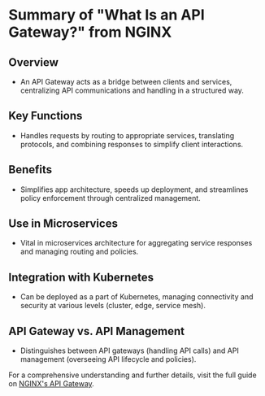 # Summary of "What Is an API Gateway?" from NGINX

## Overview
- An API Gateway acts as a bridge between clients and services, centralizing API communications and handling in a structured way.

## Key Functions
- Handles requests by routing to appropriate services, translating protocols, and combining responses to simplify client interactions.

## Benefits
- Simplifies app architecture, speeds up deployment, and streamlines policy enforcement through centralized management.

## Use in Microservices
- Vital in microservices architecture for aggregating service responses and managing routing and policies.

## Integration with Kubernetes
- Can be deployed as a part of Kubernetes, managing connectivity and security at various levels (cluster, edge, service mesh).

## API Gateway vs. API Management
- Distinguishes between API gateways (handling API calls) and API management (overseeing API lifecycle and policies).

For a comprehensive understanding and further details, visit the full guide on [NGINX's API Gateway](https://www.nginx.com/learn/api-gateway/).
